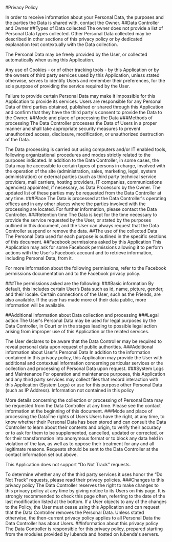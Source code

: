 #Privacy Policy

In order to receive information about your Personal Data, the purposes and the parties the Data is shared with, contact the Owner.
##Data Controller and Owner
##Types of Data collected
The owner does not provide a list of Personal Data types collected.
Other Personal Data collected may be described in other sections of this privacy policy or by dedicated explanation text contextually with the Data collection.

The Personal Data may be freely provided by the User, or collected automatically when using this Application.

Any use of Cookies - or of other tracking tools - by this Application or by the owners of third party services used by this Application, unless stated otherwise, serves to identify Users and remember their preferences, for the sole purpose of providing the service required by the User.

Failure to provide certain Personal Data may make it impossible for this Application to provide its services.
Users are responsible for any Personal Data of third parties obtained, published or shared through this Application and confirm that they have the third party's consent to provide the Data to the Owner.
##Mode and place of processing the Data
###Methods of processing
The Data Controller processes the Data of Users in a proper manner and shall take appropriate security measures to prevent unauthorized access, disclosure, modification, or unauthorized destruction of the Data.

The Data processing is carried out using computers and/or IT enabled tools, following organizational procedures and modes strictly related to the purposes indicated. In addition to the Data Controller, in some cases, the Data may be accessible to certain types of persons in charge, involved with the operation of the site (administration, sales, marketing, legal, system administration) or external parties (such as third party technical service providers, mail carriers, hosting providers, IT companies, communications agencies) appointed, if necessary, as Data Processors by the Owner. The updated list of these parties may be requested from the Data Controller at any time.
###Place
The Data is processed at the Data Controller's operating offices and in any other places where the parties involved with the processing are located. For further information, please contact the Data Controller.
###Retention time
The Data is kept for the time necessary to provide the service requested by the User, or stated by the purposes outlined in this document, and the User can always request that the Data Controller suspend or remove the data.
##The use of the collected Data
The Personal Data used for each purpose is outlined in the specific sections of this document.
##Facebook permissions asked by this Application
This Application may ask for some Facebook permissions allowing it to perform actions with the User's Facebook account and to retrieve information, including Personal Data, from it.

For more information about the following permissions, refer to the Facebook permissions documentation and to the Facebook privacy policy.

###The permissions asked are the following:
###Basic information
By default, this includes certain User’s Data such as id, name, picture, gender, and their locale. Certain connections of the User, such as the Friends, are also available. If the user has made more of their data public, more information will be available.

##Additional information about Data collection and processing
###Legal action
The User's Personal Data may be used for legal purposes by the Data Controller, in Court or in the stages leading to possible legal action arising from improper use of this Application or the related services.

The User declares to be aware that the Data Controller may be required to reveal personal data upon request of public authorities.
###Additional information about User's Personal Data
In addition to the information contained in this privacy policy, this Application may provide the User with additional and contextual information concerning particular services or the collection and processing of Personal Data upon request.
###System Logs and Maintenance
For operation and maintenance purposes, this Application and any third party services may collect files that record interaction with this Application (System Logs) or use for this purpose other Personal Data (such as IP Address).
Information not contained in this policy

More details concerning the collection or processing of Personal Data may be requested from the Data Controller at any time. Please see the contact information at the beginning of this document.
###Mode and place of processing the DataThe rights of Users
Users have the right, at any time, to know whether their Personal Data has been stored and can consult the Data Controller to learn about their contents and origin, to verify their accuracy or to ask for them to be supplemented, cancelled, updated or corrected, or for their transformation into anonymous format or to block any data held in violation of the law, as well as to oppose their treatment for any and all legitimate reasons. Requests should be sent to the Data Controller at the contact information set out above.

This Application does not support “Do Not Track” requests.

To determine whether any of the third party services it uses honor the “Do Not Track” requests, please read their privacy policies.
###Changes to this privacy policy
The Data Controller reserves the right to make changes to this privacy policy at any time by giving notice to its Users on this page. It is strongly recommended to check this page often, referring to the date of the last modification listed at the bottom. If a User objects to any of the changes to the Policy, the User must cease using this Application and can request that the Data Controller removes the Personal Data. Unless stated otherwise, the then-current privacy policy applies to all Personal Data the Data Controller has about Users.
##Information about this privacy policy
The Data Controller is responsible for this privacy policy, prepared starting from the modules provided by Iubenda and hosted on Iubenda's servers.
